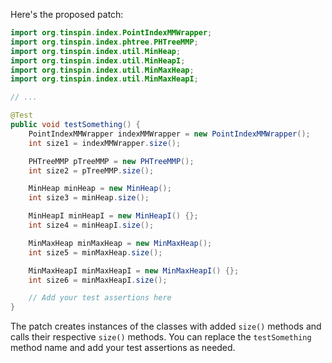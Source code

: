 Here's the proposed patch:
```java
import org.tinspin.index.PointIndexMMWrapper;
import org.tinspin.index.phtree.PHTreeMMP;
import org.tinspin.index.util.MinHeap;
import org.tinspin.index.util.MinHeapI;
import org.tinspin.index.util.MinMaxHeap;
import org.tinspin.index.util.MinMaxHeapI;

// ...

@Test
public void testSomething() {
    PointIndexMMWrapper indexMMWrapper = new PointIndexMMWrapper();
    int size1 = indexMMWrapper.size();

    PHTreeMMP pTreeMMP = new PHTreeMMP();
    int size2 = pTreeMMP.size();

    MinHeap minHeap = new MinHeap();
    int size3 = minHeap.size();

    MinHeapI minHeapI = new MinHeapI() {};
    int size4 = minHeapI.size();

    MinMaxHeap minMaxHeap = new MinMaxHeap();
    int size5 = minMaxHeap.size();

    MinMaxHeapI minMaxHeapI = new MinMaxHeapI() {};
    int size6 = minMaxHeapI.size();

    // Add your test assertions here
}
```
The patch creates instances of the classes with added `size()` methods and calls their respective `size()` methods. You can replace the `testSomething` method name and add your test assertions as needed.